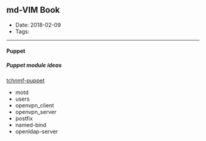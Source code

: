 ## md-VIM Book

* Date: 2018-02-09
* Tags: 


---
#### Puppet


##### Puppet module ideas

[tchnmf-puppet](https://github.com/tchnmf/tchnmf-puppet)

* motd
* users
* openvpn_client
* openvpn_server
* postfix
* named-bind
* openldap-server
